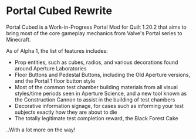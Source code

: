 # Portal Cubed Rewrite

Portal Cubed is a Work-in-Progress Portal Mod for Quilt 1.20.2 that aims to bring most of the core gameplay mechanics from Valve's Portal series to Minecraft.

As of Alpha 1, the list of features includes:
- Prop entities, such as cubes, radios, and various decorations found around Aperture Laboratories
- Floor Buttons and Pedestal Buttons, including the Old Aperture versions, and the Portal 1 floor button style
- Most of the common test chamber building materials from all visual styles/time periods seen in Aperture Science, and a new tool known as the Construction Cannon to assist in the building of test chambers
- Decorative information signage, for cases such as informing your test subjects exactly how they are about to die
- The totally legitimate test completion reward, the Black Forest Cake
  
..With a lot more on the way!



